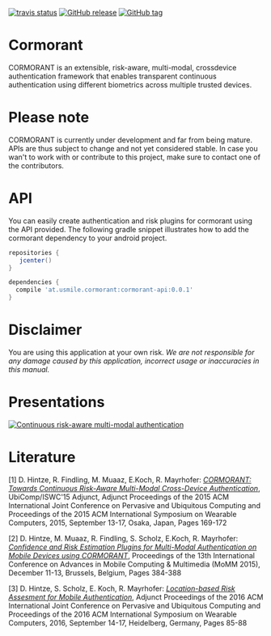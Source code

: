[![travis status](https://travis-ci.org/mobilesec/cormorant.svg?branch=master)](https://travis-ci.org/mobilesec/cormorant)
[![GitHub release](https://img.shields.io/github/release/mobilesec/cormorant.svg?maxAge=2592000)]()
[![GitHub tag](https://img.shields.io/github/tag/mobilesec/cormorant.svg?maxAge=2592000)]()

# Cormorant
CORMORANT is an extensible, risk-aware, multi-modal, crossdevice authentication framework that enables transparent
continuous authentication using different biometrics across multiple trusted devices.

# Please note
CORMORANT is currently under development and far from being mature. APIs are thus subject to change and not yet considered stable. In case you wan't to work with or contribute to this project, make sure to contact one of the contributors.  

# API

You can easily create authentication and risk plugins for cormorant using the API provided. The following gradle snippet illustrates how to add the cormorant dependency to your android project.

```gradle
repositories {  
   jcenter()  
}

dependencies {
  compile 'at.usmile.cormorant:cormorant-api:0.0.1'
}
```

# Disclaimer

You are using this application at your own risk. *We are not responsible for any damage caused by this application, incorrect usage or inaccuracies in this manual.*

# Presentations

[![Continuous risk-aware multi-modal authentication](https://img.youtube.com/vi/c9uYvoSfy38/0.jpg)](https://www.youtube.com/watch?v=c9uYvoSfy38)

# Literature
[1] D. Hintze, R. Findling, M. Muaaz, E.Koch, R. Mayrhofer: *[CORMORANT: Towards Continuous Risk-Aware Multi-Modal Cross-Device Authentication](https://dl.acm.org/authorize?N08572)*, UbiComp/ISWC'15 Adjunct, Adjunct Proceedings of the 2015 ACM International Joint Conference on Pervasive and Ubiquitous Computing and Proceedings of the 2015 ACM International Symposium on Wearable Computers, 2015, September 13-17, Osaka, Japan, Pages 169-172

[2] D. Hintze, M. Muaaz, R. Findling, S. Scholz, E.Koch, R. Mayrhofer: *[Confidence and Risk Estimation Plugins for Multi-Modal Authentication on Mobile Devices using CORMORANT](https://dl.acm.org/citation.cfm?id=2843845)*, Proceedings of the 13th International Conference on Advances in Mobile Computing & Multimedia (MoMM 2015), December 11-13, Brussels, Belgium, Pages 384-388

[3] D. Hintze, S. Scholz, E. Koch, R. Mayrhofer: *[Location-based Risk Assesment for Mobile Authentication](https://dl.acm.org/citation.cfm?id=2971448)*, Adjunct Proceedings of the 2016 ACM International Joint Conference on Pervasive and Ubiquitous Computing and Proceedings of the 2016 ACM International Symposium on Wearable Computers, 2016, September 14-17, Heidelberg, Germany, Pages 85-88

